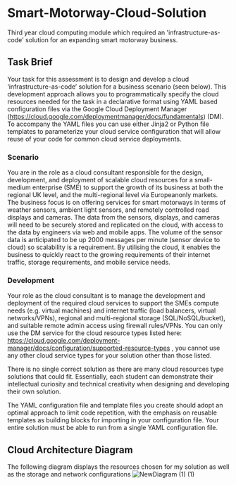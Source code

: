 # Smart-Motorway-Cloud-Solution
Third year cloud computing module which required an 'infrastructure-as-code' solution for an expanding smart motorway business.

## Task Brief
Your task for this assessment is to design and develop a cloud ‘infrastructure-as-code’ solution for a business scenario (seen below). This development approach allows you to programmatically specify the cloud resources needed for the task in a declarative format using YAML based configuration files via the Google Cloud Deployment Manager (https://cloud.google.com/deploymentmanager/docs/fundamentals) (DM). To accompany the YAML files you can use either Jinja2 or Python file templates to parameterize your cloud service configuration that will allow reuse of your code for common cloud service deployments.

### Scenario
You are in the role as a cloud consultant responsible for the design, development, and deployment of scalable cloud resources for a small-medium enterprise (SME) to support the
growth of its business at both the regional UK level, and the multi-regional level via Europeanonly markets. The business focus is on offering services for smart motorways in terms of weather sensors, ambient light sensors, and remotely controlled road displays and cameras. The data from the sensors, displays, and cameras will need to be securely stored and replicated on the cloud, with access to the data by engineers via web and mobile apps. The volume of the sensor data is anticipated to be up 2000 messages per minute (sensor device to cloud) so scalability is a requirement. By utilising the cloud, it enables the business to quickly react to the growing requirements of their internet traffic, storage requirements, and mobile service needs.

### Development
Your role as the cloud consultant is to manage the development and deployment of the required cloud services to support the SMEs compute needs (e.g. virtual machines) and internet traffic (load balancers, virtual networks/VPNs), regional and multi-regional storage (SQL/NoSQL/bucket), and suitable remote admin access using firewall rules/VPNs. 
You can only use the DM service for the cloud resource types listed here: https://cloud.google.com/deployment-manager/docs/configuration/supported-resource-types ,
you cannot use any other cloud service types for your solution other than those listed.

There is no single correct solution as there are many cloud resources type solutions that could fit. Essentially, each student can demonstrate their intellectual curiosity and technical creativity when designing and developing their own solution.

The YAML configuration file and template files you create should adopt an optimal approach to limit code repetition, with the emphasis on reusable templates as building blocks for importing in your configuration file. Your entire solution must be able to run from a single YAML configuration file.

## Cloud Architecture Diagram
The following diagram displays the resources chosen for my solution as well as the storage and network configurations
![NewDiagram (1) (1)](https://user-images.githubusercontent.com/32711675/128641199-2f3bc39f-9068-40b4-83c9-dc6d8dbb49dc.png)
